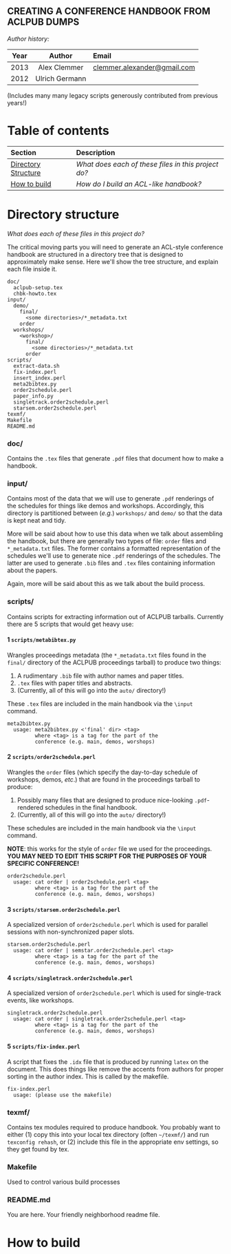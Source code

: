 ## CREATING A CONFERENCE HANDBOOK FROM ACLPUB DUMPS

*Author history:*

| Year      | Author         | Email                         |
| --------- |:--------------:| :---------------------------- |
| 2013      | Alex Clemmer   | <clemmer.alexander@gmail.com> |
| 2012      | Ulrich Germann |                               

(Includes many many legacy scripts generously contributed from previous years!)

# Table of contents

| Section                                                                                   | Description                                         |
| :---------------------------------------------------------------------------------------- | :-------------------------------------------------- |
| [Directory Structure](https://github.com/hausdorff/acl-conf-handbook#directory-structure) | *What does each of these files in this project do?* |
| [How to build](https://github.com/hausdorff/acl-conf-handbook#how-to-build)               | *How do I build an ACL-like handbook?*              |

# Directory structure
*What does each of these files in this project do?*

The critical moving parts you will need to generate an ACL-style conference handbook are structured in a directory tree that is designed to approximately make sense. Here we'll show the tree structure, and explain each file inside it.

    doc/
      aclpub-setup.tex
      chbk-howto.tex
    input/
      demo/
        final/
          <some directories>/*_metadata.txt
        order
      workshops/
        <workshop>/
          final/
            <some directories>/*_metadata.txt
          order
    scripts/
      extract-data.sh
      fix-index.perl
      insert_index.perl
      meta2bibtex.py
      order2schedule.perl
      paper_info.py
      singletrack.order2schedule.perl
      starsem.order2schedule.perl
    texmf/
    Makefile
    README.md

### doc/
Contains the `.tex` files that generate `.pdf` files that document how to make a handbook.

### input/
Contains most of the data that we will use to generate `.pdf` renderings of the schedules for things like demos and workshops. Accordingly, this directory is partitioned between (*e.g.*) `workshops/` and `demo/` so that the data is kept neat and tidy.

More will be said about how to use this data when we talk about assembling the handbook, but there are generally two types of file: `order` files and `*_metadata.txt` files. The former contains a formatted representation of the schedules we'll use to generate nice `.pdf` renderings of the schedules. The latter are used to generate `.bib` files and `.tex` files containing information about the papers.

Again, more will be said about this as we talk about the build process.

### scripts/
Contains scripts for extracting information out of ACLPUB tarballs. Currently there are 5 scripts that would get heavy use:

#### 1 `scripts/metabibtex.py`
Wrangles proceedings metadata (the `*_metadata.txt` files found in the `final/` directory of the ACLPUB proceedings tarball) to produce two things:

1. A rudimentary `.bib`  file with author names and paper titles.
2. `.tex` files with paper titles and abstracts.
3. (Currently, all of this will go into the `auto/` directory!)

These `.tex` files are included in the main handbook via the `\input` command.

    meta2bibtex.py
	  usage: meta2bibtex.py <'final' dir> <tag>
             where <tag> is a tag for the part of the
             conference (e.g. main, demos, worshops)

#### 2 `scripts/order2schedule.perl`
Wrangles the `order` files (which specify the day-to-day schedule of workshops, demos, *etc*.) that are found in the proceedings tarball to produce:

1. Possibly many files that are designed to produce nice-looking `.pdf`-rendered schedules in the final handbook.
2. (Currently, all of this will go into the `auto/` directory!)

These schedules are included in the main handbook via the `\input` command.

**NOTE**: this works for the style of `order` file we used for the proceedings. **YOU MAY NEED TO EDIT THIS SCRIPT FOR THE PURPOSES OF YOUR SPECIFIC CONFERENCE!**

    order2schedule.perl
	  usage: cat order | order2schedule.perl <tag>
             where <tag> is a tag for the part of the
             conference (e.g. main, demos, worshops)

#### 3 `scripts/starsem.order2schedule.perl`
A specialized version of `order2schedule.perl` which is used for parallel sessions with non-synchronized paper slots.

	starsem.order2schedule.perl
	  usage: cat order | semstar.order2schedule.perl <tag>
             where <tag> is a tag for the part of the
             conference (e.g. main, demos, worshops)

#### 4 `scripts/singletrack.order2schedule.perl`
A specialized version of `order2schedule.perl` which is used for single-track events, like workshops.

	singletrack.order2schedule.perl
	  usage: cat order | singletrack.order2schedule.perl <tag>
             where <tag> is a tag for the part of the
             conference (e.g. main, demos, worshops)

#### 5 `scripts/fix-index.perl`
A script that fixes the `.idx` file that is produced by running `latex` on the document. This does things like remove the accents from authors for proper sorting in the author index. This is called by the makefile.

    fix-index.perl
	  usage: (please use the makefile)

### texmf/
Contains tex modules required to produce handbook. You probably want to either (1) copy this into your local tex directory (often `~/texmf/`) and run `texconfig rehash`, or (2) include this file in the appropriate env settings, so they get found by tex.

### Makefile
Used to control various build processes

### README.md
You are here. Your friendly neighborhood readme file.



# How to build



